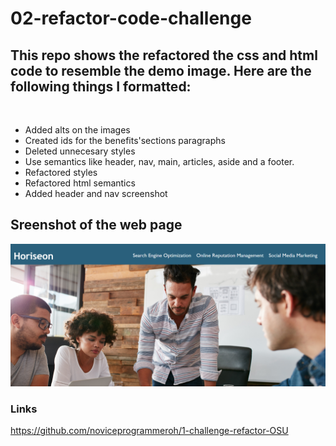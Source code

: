 # 02-refactor-code-challenge

## This repo shows the refactored the css and html code to resemble the demo image. Here are the following things I formatted: <br />
<br />

- Added alts on the images
- Created ids for the benefits'sections paragraphs
- Deleted unnecesary styles
- Use semantics like header, nav, main, articles, aside and a footer.
- Refactored styles
- Refactored html semantics
- Added header and nav screenshot



## Sreenshot of the web page ##

![This is an image](./assets/images/headerscreenshot.jpg)






### Links ###
https://github.com/noviceprogrammeroh/1-challenge-refactor-OSU

